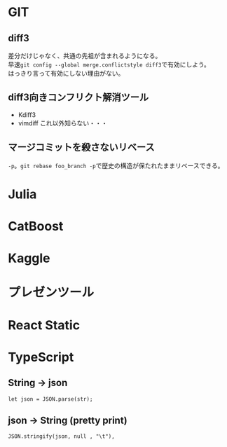 # GIT
## diff3
差分だけじゃなく、共通の先祖が含まれるようになる。  
早速`git config --global merge.conflictstyle diff3`で有効にしよう。  
はっきり言って有効にしない理由がない。  

## diff3向きコンフリクト解消ツール
* Kdiff3
* vimdiff
これ以外知らない・・・

## マージコミットを殺さないリベース
`-p`。`git rebase foo_branch -p`で歴史の構造が保たれたままリベースできる。

# Julia

# CatBoost

# Kaggle

# プレゼンツール

# React Static

# TypeScript
## String -> json
```
let json = JSON.parse(str);
```

## json -> String (pretty print)
```
JSON.stringify(json, null , "\t"),
```

